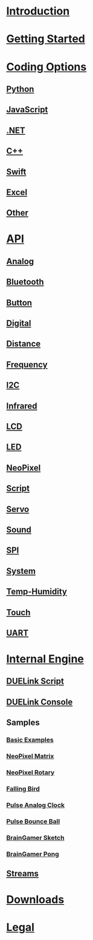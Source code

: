 
# [Introduction](intro.md)
# [Getting Started](getting-started.md)

# [Coding Options](coding-options/intro.md)
## [Python](coding-options/python.md)
## [JavaScript](coding-options/javascript.md)
## [.NET](coding-options/dotnet.md)
## [C++](coding-options/cpp.md)
## [Swift](coding-options/swift.md)
## [Excel](coding-options/excel.md)
## [Other](coding-options/other.md)

# [API](api/intro.md)
## [Analog](api/analog.md)
## [Bluetooth](api/bluetooth.md)
## [Button](api/button.md)
## [Digital](api/digital.md)
## [Distance](api/distance.md)
## [Frequency](api/frequency.md)
## [I2C](api/i2c.md)
## [Infrared](api/infrared.md)
## [LCD](api/lcd.md)
## [LED](api/led.md)
## [NeoPixel](api/neopixel.md)
## [Script](api/script.md)
## [Servo](api/servo.md)
## [Sound](api/sound.md)
## [SPI](api/spi.md)
## [System](api/systemfunctions.md)
## [Temp-Humidity](api/temp-humidity.md)
## [Touch](api/touch.md)
## [UART](api/uart.md)


# [Internal Engine](engine/intro.md)
## [DUELink Script](engine/script.md)
## [DUELink Console](engine/console.md)
## Samples
### [Basic Examples](engine/samples/basic.md)
### [NeoPixel Matrix](engine/samples/neopixel-matrix.md)
### [NeoPixel Rotary](engine/samples/rotary-neopixel.md)
### [Falling Bird](engine/samples/falling-bird.md)
### [Pulse Analog Clock](engine/samples/pulse-analogclock.md)
### [Pulse Bounce Ball](engine/samples/pulse-bouncingball.md)
### [BrainGamer Sketch](engine/samples/pulse-gamer-sketch.md)
### [BrainGamer Pong](engine/samples/pulse-gamer-pong.md)
## [Streams](engine/streams.md)

# [Downloads](downloads.md)

# [Legal](legal.md)
